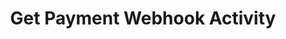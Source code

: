 ---
title: Get Payment Webhook Activity
api:
  file: swagger (2).json
  operationId: GetAllWebhooks
hidden: false
---